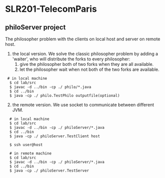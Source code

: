 # SLR201-TelecomParis

## philoServer project

The philosopher problem with the clients on local host and server on remote host.

1. the local version. We solve the classic philosopher problem by adding a 'waiter', who will distribute the forks to every philosopher: 
   1. give the philosopher both of two forks when they are all available.
   2. let the philosopher wait when not both of the two forks are available.

```
 # in local machine
  $ cd lab/src
  $ javac -d ../bin -cp ./ philo/*.java
  $ cd ../bin
  $ java -cp ./ philo.TestPhilo outputfile(optional)
```



2. the remote version. We use socket to communicate between different JVM.

```
  # in local machine
  $ cd lab/src
  $ javac -d ../bin -cp ./ philoServer/*.java
  $ cd ../bin
  $ java -cp ./ philoServer.TestClient host

  $ ssh user@host
  
  # in remote machine
  $ cd lab/src
  $ javac -d ../bin -cp ./ philoServer/*.java
  $ cd ../bin
  $ java -cp ./ philoServer.TestServer

```
